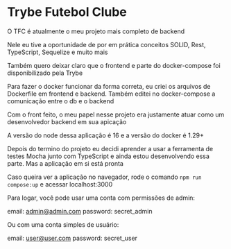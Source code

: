 # Trybe Futebol Clube

O TFC é atualmente o meu projeto mais completo de backend

Nele eu tive a oportunidade de por em prática conceitos SOLID, Rest, TypeScript, Sequelize e muito mais

Também quero deixar claro que o frontend e parte do docker-compose foi disponibilizado pela Trybe

Para fazer o docker funcionar da forma correta, eu criei os arquivos de Dockerfile em frontend e backend. Também editei no docker-compose a comunicação entre o db e o backend

Com o front feito, o meu papel nesse projeto era justamente atuar como um desenvolvedor backend em sua apicação

A versão do node dessa aplicação é 16 e a versão do docker é 1.29+

Depois do termino do projeto eu decidi aprender a usar a ferramenta de testes Mocha junto com TypeScript e ainda estou desenvolvendo essa parte. Mas a aplicação em si está pronta

Caso queira ver a aplicação no navegador, rode o comando `npm run compose:up` e acessar localhost:3000

Para logar, você pode usar uma conta com permissões de admin:

email: admin@admin.com
password: secret_admin

Ou com uma conta simples de usuário:

email: user@user.com
password: secret_user
